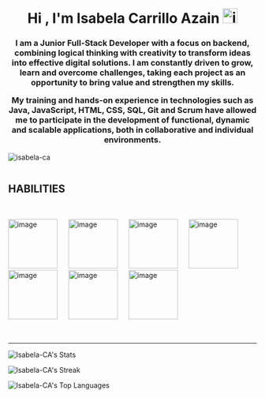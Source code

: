<h1 align="center">Hi , I'm Isabela Carrillo Azain <img width="30" height="30" alt="image" src="https://github.com/user-attachments/assets/a458d6c5-c35d-4453-b2dd-4f9b38bcc304" />
</h1>
<h3 align="center"> I am a Junior Full-Stack Developer with a focus on backend, combining logical thinking with creativity to transform ideas into effective digital solutions. I am constantly driven to grow, learn and overcome challenges, taking each project as an opportunity to bring value and strengthen my skills.

My training and hands-on experience in technologies such as Java, JavaScript, HTML, CSS, SQL, Git and Scrum have allowed me to participate in the development of functional, dynamic and scalable applications, both in collaborative and individual environments.
</h3>

<p align="left"> <img src="https://komarev.com/ghpvc/?username=isabela-ca&label=Profile%20views&color=0e75b6&style=flat" alt="isabela-ca" /> </p>

<p align="left"> <a href="https://twitter.com/" target="blank"><img src="https://img.shields.io/twitter/follow/?logo=twitter&style=for-the-badge" alt="" /></a> </p>

<h2> HABILITIES </h2> <br>

<img width="100" height="100" alt="image" src="https://github.com/user-attachments/assets/e99cd3ab-a6a0-4f7b-aa5a-5735440a8bdc" /> &emsp; 
<img width="100" height="100" alt="image" src="https://github.com/user-attachments/assets/34987038-763d-4065-a377-3c87958cf285" /> &emsp;
<img width="100" height="100" alt="image" src="https://github.com/user-attachments/assets/14977d39-f640-462e-9479-23ba6ecd0040" /> &emsp;
<img width="100" height="100" alt="image" src="https://github.com/user-attachments/assets/80322016-9a15-448b-bd31-e9b75910bac6" /> &emsp;
<img width="100" height="100" alt="image" src="https://github.com/user-attachments/assets/123e89c5-a3f9-4ea1-a605-f3f6c92a9e57" /> &emsp;
<img width="100" height="100" alt="image" src="https://github.com/user-attachments/assets/e5073149-c418-45fe-99e3-1616e1141126" /> &emsp;
<img width="100" height="100" alt="image" src="https://github.com/user-attachments/assets/dc42e192-5672-49f1-94ec-1eeb42e6b9a8" /> &emsp;

<br>
<hr>


![Isabela-CA's Stats](https://github-readme-stats.vercel.app/api?username=Isabela-CA&theme=vue-dark&show_icons=true&hide_border=true&count_private=true)

![Isabela-CA's Streak](https://github-readme-streak-stats.herokuapp.com/?user=Isabela-CA&theme=vue-dark&hide_border=true)

![Isabela-CA's Top Languages](https://github-readme-stats.vercel.app/api/top-langs/?username=Isabela-CA&theme=vue-dark&show_icons=true&hide_border=true&layout=compact)

